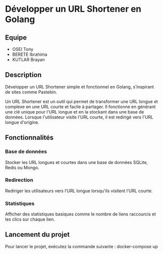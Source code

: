 # Développer un URL Shortener en Golang

## Equipe
- OSEI Tony
- BERETE Ibrahima   
- KUTLAR Brayan

## Description

Développer un URL Shortener simple et fonctionnel en Golang, s’inspirant de sites comme Pastebin.

Un URL Shortener est un outil qui permet de transformer une URL longue et complexe en une URL courte et facile à partager. Il fonctionne en générant une clé unique pour l'URL longue et en la stockant dans une base de données. Lorsque l'utilisateur visite l'URL courte, il est redirigé vers l'URL longue d'origine.

## Fonctionnalités

### Base de données

Stocker les URL longues et courtes dans une base de données SQLite, Redis ou Mongo.

### Redirection

Rediriger les utilisateurs vers l’URL longue lorsqu’ils visitent l’URL courte.

### Statistiques

Afficher des statistiques basiques comme le nombre de liens raccourcis et les clics sur chaque lien.

## Lancement du projet

Pour lancer le projet, exécutez la commande suivante : docker-compose up
